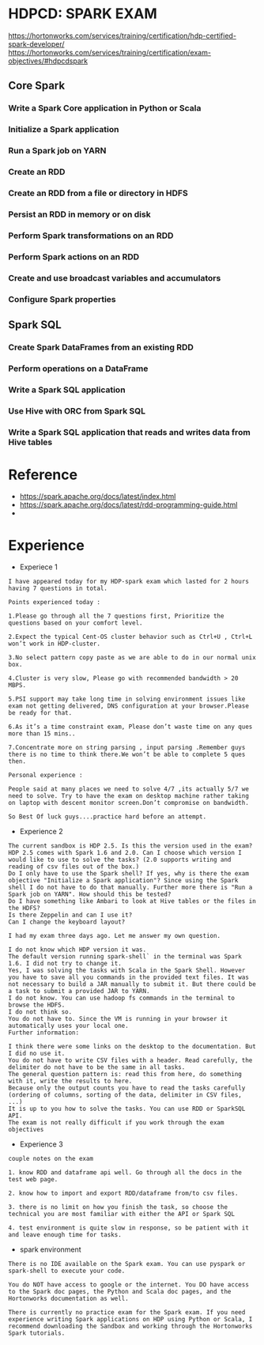 # HDPCD: SPARK EXAM
https://hortonworks.com/services/training/certification/hdp-certified-spark-developer/
https://hortonworks.com/services/training/certification/exam-objectives/#hdpcdspark
## Core Spark
### Write a Spark Core application in Python or Scala
### Initialize a Spark application
### Run a Spark job on YARN
### Create an RDD
### Create an RDD from a file or directory in HDFS
### Persist an RDD in memory or on disk
### Perform Spark transformations on an RDD
### Perform Spark actions on an RDD
### Create and use broadcast variables and accumulators
### Configure Spark properties

## Spark SQL

### Create Spark DataFrames from an existing RDD
### Perform operations on a DataFrame
### Write a Spark SQL application
### Use Hive with ORC from Spark SQL
### Write a Spark SQL application that reads and writes data from Hive tables


# Reference
* https://spark.apache.org/docs/latest/index.html 
* https://spark.apache.org/docs/latest/rdd-programming-guide.html
* 

# Experience
* Experiece 1
```
I have appeared today for my HDP-spark exam which lasted for 2 hours having 7 questions in total.

Points experienced today :

1.Please go through all the 7 questions first, Prioritize the questions based on your comfort level.

2.Expect the typical Cent-OS cluster behavior such as Ctrl+U , Ctrl+L won’t work in HDP-cluster.

3.No select pattern copy paste as we are able to do in our normal unix box.

4.Cluster is very slow, Please go with recommended bandwidth > 20 MBPS.

5.PSI support may take long time in solving environment issues like exam not getting delivered, DNS configuration at your browser.Please be ready for that.

6.As it’s a time constraint exam, Please don’t waste time on any ques more than 15 mins..

7.Concentrate more on string parsing , input parsing .Remember guys there is no time to think there.We won’t be able to complete 5 ques then.

Personal experience :

People said at many places we need to solve 4/7 ,its actually 5/7 we need to solve. Try to have the exam on desktop machine rather taking on laptop with descent monitor screen.Don’t compromise on bandwidth.

So Best Of luck guys....practice hard before an attempt.
```
* Experience 2

```
The current sandbox is HDP 2.5. Is this the version used in the exam?
HDP 2.5 comes with Spark 1.6 and 2.0. Can I choose which version I would like to use to solve the tasks? (2.0 supports writing and reading of csv files out of the box.)
Do I only have to use the Spark shell? If yes, why is there the exam objective "Initialize a Spark application"? Since using the Spark shell I do not have to do that manually. Further more there is "Run a Spark job on YARN". How should this be tested?
Do I have something like Ambari to look at Hive tables or the files in the HDFS?
Is there Zeppelin and can I use it?
Can I change the keyboard layout?

```
```
I had my exam three days ago. Let me answer my own question.

I do not know which HDP version it was.
The default version running spark-shell` in the terminal was Spark 1.6. I did not try to change it.
Yes, I was solving the tasks with Scala in the Spark Shell. However you have to save all you commands in the provided text files. It was not necessary to build a JAR manually to submit it. But there could be a task to submit a provided JAR to YARN.
I do not know. You can use hadoop fs commands in the terminal to browse the HDFS.
I do not think so.
You do not have to. Since the VM is running in your browser it automatically uses your local one.
Further information:

I think there were some links on the desktop to the documentation. But I did no use it.
You do not have to write CSV files with a header. Read carefully, the delimiter do not have to be the same in all tasks.
The general question pattern is: read this from here, do something with it, write the results to here.
Because only the output counts you have to read the tasks carefully (ordering of columns, sorting of the data, delimiter in CSV files, ...)
It is up to you how to solve the tasks. You can use RDD or SparkSQL API.
The exam is not really difficult if you work through the exam objectives
```
* Experience 3
```
couple notes on the exam

1. know RDD and dataframe api well. Go through all the docs in the test web page.

2. know how to import and export RDD/dataframe from/to csv files.

3. there is no limit on how you finish the task, so choose the technical you are most familiar with either the API or Spark SQL

4. test environment is quite slow in response, so be patient with it and leave enough time for tasks.
```

* spark environment
```
There is no IDE available on the Spark exam. You can use pyspark or spark-shell to execute your code.

You do NOT have access to google or the internet. You DO have access to the Spark doc pages, the Python and Scala doc pages, and the Hortonworks documentation as well.

There is currently no practice exam for the Spark exam. If you need experience writing Spark applications on HDP using Python or Scala, I recommend downloading the Sandbox and working through the Hortonworks Spark tutorials.

```
